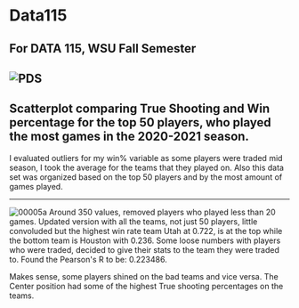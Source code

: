 # Data115
For DATA 115, WSU Fall Semester
-----------------------------------------------------------------------------------------------------------------------------------
![PDS](https://user-images.githubusercontent.com/91152880/142282949-3ecde435-e6b0-46e8-a922-771906083eff.jpeg)
-----------------------------------------------------------------------------------------------------------------------------------
Scatterplot comparing True Shooting and Win percentage for the top 50 players, who played the most games in the 2020-2021 season.
-----------------------------------------------------------------------------------------------------------------------------------
I evaluated outliers for my win% variable as some players were traded mid season, I took the average for the teams that they played on. Also this data set was  organized based on the top 50 players and by the most amount of games played.

-------------------------------------------------------------------------------------------------------------------------------------
![00005a](https://user-images.githubusercontent.com/91152880/144475762-6326f44a-b38a-4d0f-93a4-2979e186272a.png)
Around 350 values, removed players who played less than 20 games. 
Updated version with all the teams, not just 50 players, little convoluded but the highest win rate team Utah at 0.722, is at the top while the bottom team is Houston with 0.236. 
Some loose numbers with players who were traded, decided to give their stats to the team they were traded to.
Found the Pearson's R to be: 0.223486.

Makes sense, some players shined on the bad teams and vice versa.
The Center position had some of the highest True shooting percentages on the teams.


